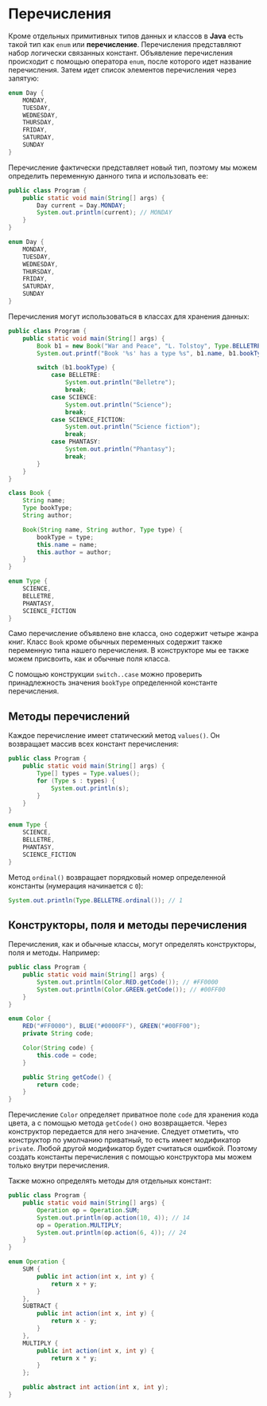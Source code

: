 # Перечисления
Кроме отдельных примитивных типов данных и классов в **Java** есть такой тип как `enum` или **перечисление**. Перечисления представляют набор логически связанных констант. Объявление перечисления происходит с помощью оператора `enum`, после которого идет название перечисления. Затем идет список элементов перечисления через запятую:

```java
enum Day {
    MONDAY,
    TUESDAY,
    WEDNESDAY,
    THURSDAY,
    FRIDAY,
    SATURDAY,
    SUNDAY
}
```

Перечисление фактически представляет новый тип, поэтому мы можем определить переменную данного типа и использовать ее:

```java
public class Program {
    public static void main(String[] args) {
        Day current = Day.MONDAY;
        System.out.println(current); // MONDAY
    }
}

enum Day {
    MONDAY,
    TUESDAY,
    WEDNESDAY,
    THURSDAY,
    FRIDAY,
    SATURDAY,
    SUNDAY
}
```

Перечисления могут использоваться в классах для хранения данных:

```java
public class Program {
    public static void main(String[] args) {
        Book b1 = new Book("War and Peace", "L. Tolstoy", Type.BELLETRE);
        System.out.printf("Book '%s' has a type %s", b1.name, b1.bookType);

        switch (b1.bookType) {
            case BELLETRE:
                System.out.println("Belletre");
                break;
            case SCIENCE:
                System.out.println("Science");
                break;
            case SCIENCE_FICTION:
                System.out.println("Science fiction");
                break;
            case PHANTASY:
                System.out.println("Phantasy");
                break;
        }
    }
}

class Book {
    String name;
    Type bookType;
    String author;

    Book(String name, String author, Type type) {
        bookType = type;
        this.name = name;
        this.author = author;
    }
}

enum Type {
    SCIENCE,
    BELLETRE,
    PHANTASY,
    SCIENCE_FICTION
}
```

Само перечисление объявлено вне класса, оно содержит четыре жанра книг. Класс `Book` кроме обычных переменных содержит также переменную типа нашего перечисления. В конструкторе мы ее также можем присвоить, как и обычные поля класса.

С помощью конструкции `switch..case` можно проверить принадлежность значения `bookType` определенной константе перечисления.


## Методы перечислений
Каждое перечисление имеет статический метод `values()`. Он возвращает массив всех констант перечисления:

```java
public class Program {
    public static void main(String[] args) {
        Type[] types = Type.values();
        for (Type s : types) {
            System.out.println(s);
        }
    }
}

enum Type {
    SCIENCE,
    BELLETRE,
    PHANTASY,
    SCIENCE_FICTION
}
```

Метод `ordinal()` возвращает порядковый номер определенной константы (нумерация начинается с `0`):

```java
System.out.println(Type.BELLETRE.ordinal()); // 1
```


## Конструкторы, поля и методы перечисления
Перечисления, как и обычные классы, могут определять конструкторы, поля и методы. Например:

```java
public class Program {
    public static void main(String[] args) {
        System.out.println(Color.RED.getCode()); // #FF0000
        System.out.println(Color.GREEN.getCode()); // #00FF00
    }
}

enum Color {
    RED("#FF0000"), BLUE("#0000FF"), GREEN("#00FF00");
    private String code;

    Color(String code) {
        this.code = code;
    }

    public String getCode() {
        return code;
    }
}
```

Перечисление `Color` определяет приватное поле `code` для хранения кода цвета, а с помощью метода `getCode()` оно возвращается. Через конструктор передается для него значение. Следует отметить, что конструктор по умолчанию приватный, то есть имеет модификатор `private`. Любой другой модификатор будет считаться ошибкой. Поэтому создать константы перечисления с помощью конструктора мы можем только внутри перечисления.

Также можно определять методы для отдельных констант:

```java
public class Program {
    public static void main(String[] args) {
        Operation op = Operation.SUM;
        System.out.println(op.action(10, 4)); // 14
        op = Operation.MULTIPLY;
        System.out.println(op.action(6, 4)); // 24
    }
}

enum Operation {
    SUM {
        public int action(int x, int y) {
            return x + y;
        }
    },
    SUBTRACT {
        public int action(int x, int y) {
            return x - y;
        }
    },
    MULTIPLY {
        public int action(int x, int y) {
            return x * y;
        }
    };

    public abstract int action(int x, int y);
}
```